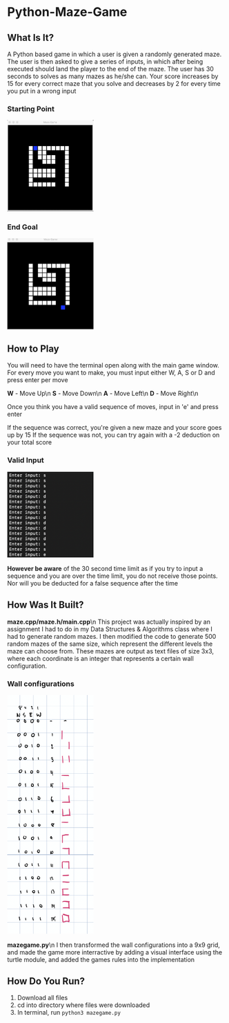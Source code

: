 # Python-Maze-Game

## What Is It?

A Python based game in which a user is given a randomly generated maze. The user is then asked to give a series of inputs, in which after being executed should land the player to the end of the maze. The user has 30 seconds to solves as many mazes as he/she can. Your score increases by 15 for every correct maze that you solve and decreases by 2 for every time you put in a wrong input

### Starting Point
<img src="/start.png" alt="Start Image" width="200"/>

### End Goal
<img src="/end.png" alt="End Image" width="200"/>

## How to Play

You will need to have the terminal open along with the main game window. For every move you want to make, you must input either W, A, S or D and press enter per move

**W** - Move Up\n
**S** - Move Down\n
**A** - Move Left\n
**D** - Move Right\n

Once you think you have a valid sequence of moves, input in 'e' and press enter

If the sequence was correct, you're given a new maze and your score goes up by 15
If the sequence was not, you can try again with a -2 deduction on your total score

### Valid Input
<img src="/validinput.png" alt="Valid Input" width="200"/>

**However be aware** of the 30 second time limit as if you try to input a sequence and you are over the time limit, you do not receive those points. Nor will you be deducted for a false sequence after the time


## How Was It Built?

**maze.cpp/maze.h/main.cpp**\n
This project was actually inspired by an assignment I had to do in my Data Structures & Algorithms class where I had to generate random mazes. I then modified the code to generate 500 random mazes of the same size, which represent the different levels the maze can choose from. These mazes are output as text files of size 3x3, where each coordinate is an integer that represents a certain wall configuration.

### Wall configurations
<img src="/walls.png" alt="Walls" width="200"/>

**mazegame.py**\n
I then transformed the wall configurations into a 9x9 grid, and made the game more interractive by adding a visual interface using the turtle module, and added the games rules into the implementation

## How Do You Run?
1. Download all files
2. cd into directory where files were downloaded
3. In terminal, run `python3 mazegame.py`